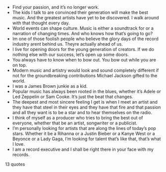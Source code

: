  - Find your passion, and it’s no longer work.
 - The kids I talk to are convinced their generation will make the best music. And the greatest artists have yet to be discovered. I walk around with that thought every day.
 - World events can shape culture. Music is either a soundtrack for or a narration of changing times. And who knows how that’s going to go?
 - Im one of those foolish people who believe the glory days of the record industry arent behind us. Theyre actually ahead of us.
 - I live for opening doors for the young generation of creators. If we do nothing else with our success, let’s open up some doors.
 - You always have to know when to bow out. You bow out while you are on top.
 - Modern music and artistry would look and sound completely different if not for the groundbreaking contributions Michael Jackson gifted to the world.
 - I was a James Brown junkie as a kid.
 - Popular music has always been rooted in the blues, whether it’s Adele or Led Zeppelin or Sam Cooke. It’s just the beat that changes.
 - The deepest and most sincere feeling I get is when I meet an artist and they have that steel in their eyes and they have that fire and that passion and all they want is to be a star and to hear themselves on the radio.
 - I think of myself as a producer who tries to bring the best out of everyone, whether that be an artist, songwriter or a publicist.
 - I’m personally looking for artists that are along the lines of today’s pop stars. Whether it be a Rihanna or a Justin Bieber or a Kanye West or a Beyonce or a Lady Gaga, I’m looking for talent that’s like that, that’s what I love.
 - I am a record executive and I shall be right there in your face with my records.

13 quotes